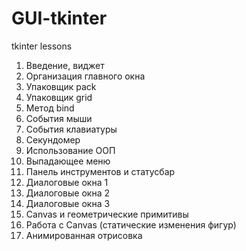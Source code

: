 # GUI-tkinter
tkinter lessons

1) Введение, виджет
2) Организация главного окна
3) Упаковщик pack
4) Упаковщик grid
5) Метод bind
6) События мыши
7) События клавиатуры
8) Секундомер
9) Использование ООП
10) Выпадающее меню
11) Панель инструментов и статусбар
12) Диалоговые окна 1
13) Диалоговые окна 2
14) Диалоговые окна 3
15) Canvas и геометрические примитивы
16) Работа с Canvas (статические изменения фигур)
17) Анимированная отрисовка
